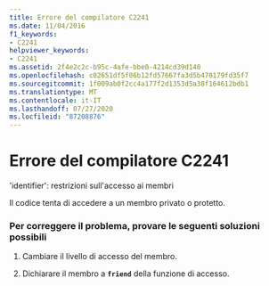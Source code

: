 ```yaml
---
title: Errore del compilatore C2241
ms.date: 11/04/2016
f1_keywords:
- C2241
helpviewer_keywords:
- C2241
ms.assetid: 2f4e2c2c-b95c-4afe-bbe0-4214cd39d140
ms.openlocfilehash: c02651df5f06b12fd57667fa3d5b470179fd35f7
ms.sourcegitcommit: 1f009ab0f2cc4a177f2d1353d5a38f164612bdb1
ms.translationtype: MT
ms.contentlocale: it-IT
ms.lasthandoff: 07/27/2020
ms.locfileid: "87208876"
---
```

# <a name="compiler-error-c2241"></a>Errore del compilatore C2241

'identifier': restrizioni sull'accesso ai membri

Il codice tenta di accedere a un membro privato o protetto.

### <a name="to-fix-by-using-the-following-possible-solutions"></a>Per correggere il problema, provare le seguenti soluzioni possibili

1. Cambiare il livello di accesso del membro.

1. Dichiarare il membro a **`friend`** della funzione di accesso.
